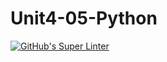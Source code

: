# Unit4-05-Python
[![GitHub's Super Linter](https://github.com/ICS3UPROGRAMMINGALEXDM/Unit4-05-Python/workflows/GitHub's%20Super%20Linter/badge.svg)](https://github.com/ICS3UPROGRAMMINGALEXDM/Unit4-05-Python/actions)

